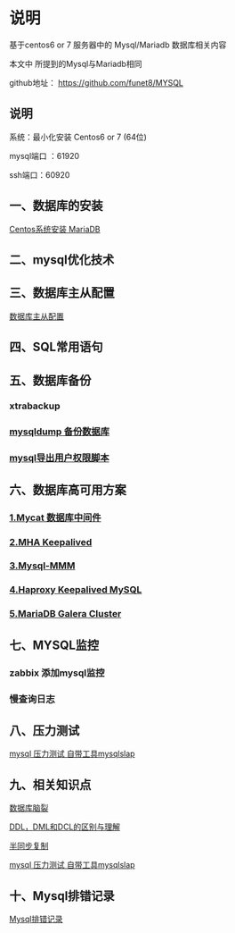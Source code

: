 # 说明

基于centos6 or 7 服务器中的 Mysql/Mariadb 数据库相关内容

本文中 所提到的Mysql与Mariadb相同

github地址： https://github.com/funet8/MYSQL

## 说明

系统：最小化安装 Centos6 or 7 (64位)

mysql端口 ：61920

ssh端口：60920


## 一、数据库的安装

[Centos系统安装 MariaDB](https://github.com/funet8/MYSQL/blob/master/Install_MariaDB.md)

## 二、mysql优化技术


## 三、数据库主从配置
[数据库主从配置](https://github.com/funet8/MYSQL/wiki/Mysql%25E6%2595%25B0%25E6%258D%25AE%25E5%25BA%2593%25E4%25B8%25BB%25E4%25BB%258E%25E9%2585%258D%25E7%25BD%25AE)


## 四、SQL常用语句


## 五、数据库备份

### xtrabackup
### [mysqldump 备份数据库](https://github.com/funet8/MYSQL/blob/master/Mysql_Shell/mysql_all_backup_mysqldump.sh)

### [mysql导出用户权限脚本](https://github.com/funet8/MYSQL/blob/master/Mysql_Shell/mysql_backup_user.sh)


## 六、数据库高可用方案
### [1.Mycat 数据库中间件](https://github.com/funet8/MYSQL/tree/master/High_Availability/MyCat)

### [2.MHA Keepalived](https://github.com/funet8/MYSQL/tree/master/High_Availability/MHA_Keepalived)

### [3.Mysql-MMM](https://github.com/funet8/MYSQL/tree/master/High_Availability/Mysql-MMM)

### [4.Haproxy Keepalived MySQL](https://github.com/funet8/MYSQL/tree/master/High_Availability/Haproxy_Keepalived_MySQL)

### [5.MariaDB Galera Cluster](https://github.com/funet8/MYSQL/tree/master/High_Availability/MariaDB_Galera_Cluster)


## 七、MYSQL监控
### zabbix 添加mysql监控
### 慢查询日志

## 八、压力测试
[mysql 压力测试 自带工具mysqlslap](https://github.com/funet8/MYSQL/wiki/mysql-%E5%8E%8B%E5%8A%9B%E6%B5%8B%E8%AF%95-%E8%87%AA%E5%B8%A6%E5%B7%A5%E5%85%B7mysqlslap)

## 九、相关知识点
[数据库脑裂](https://github.com/funet8/MYSQL/wiki/%25E6%2595%25B0%25E6%258D%25AE%25E5%25BA%2593%25E8%2584%2591%25E8%25A3%2582)

[DDL，DML和DCL的区别与理解](https://github.com/funet8/MYSQL/wiki/DDL%EF%BC%8CDML%E5%92%8CDCL%E7%9A%84%E5%8C%BA%E5%88%AB%E4%B8%8E%E7%90%86%E8%A7%A3)

[半同步复制](https://github.com/funet8/MYSQL/wiki/%E5%8D%8A%E5%90%8C%E6%AD%A5%E5%A4%8D%E5%88%B6)

[mysql 压力测试 自带工具mysqlslap](https://github.com/funet8/MYSQL/wiki/mysql-%E5%8E%8B%E5%8A%9B%E6%B5%8B%E8%AF%95-%E8%87%AA%E5%B8%A6%E5%B7%A5%E5%85%B7mysqlslap)

## 十、Mysql排错记录
[Mysql排错记录](https://github.com/funet8/MYSQL/blob/master/Bug_Record.md)












